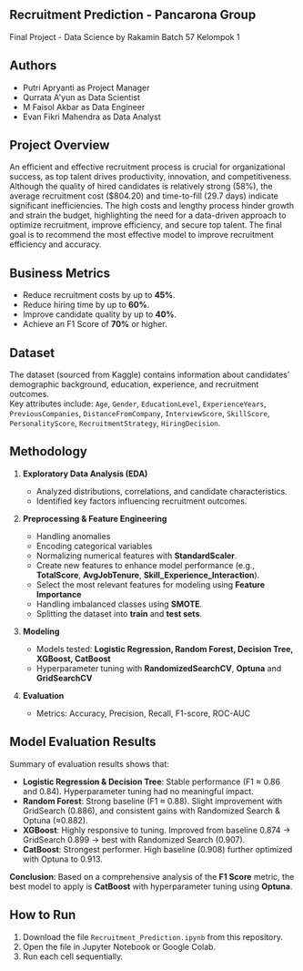 ## Recruitment Prediction - Pancarona Group
Final Project - Data Science by Rakamin Batch 57 Kelompok 1

## Authors
- Putri Apryanti as Project Manager
- Qurrata A'yun as Data Scientist
- M Faisol Akbar as Data Engineer
- Evan Fikri Mahendra as Data Analyst

## Project Overview

An efficient and effective recruitment process is crucial for organizational success, as top talent drives productivity, innovation, and competitiveness. Although the quality of hired candidates is relatively strong (58%), the average recruitment cost ($804.20) and time-to-fill (29.7 days) indicate significant inefficiencies. The high costs and lengthy process hinder growth and strain the budget, highlighting the need for a data-driven approach to optimize recruitment, improve efficiency, and secure top talent.
The final goal is to recommend the most effective model to improve recruitment efficiency and accuracy.

## Business Metrics
- Reduce recruitment costs by up to **45%**.  
- Reduce hiring time by up to **60%**.  
- Improve candidate quality by up to **40%**.  
- Achieve an F1 Score of **70%** or higher. 
  
## Dataset
The dataset (sourced from Kaggle) contains information about candidates’ demographic background, education, experience, and recruitment outcomes.  
Key attributes include:
  `Age`, `Gender`, `EducationLevel`, `ExperienceYears`, `PreviousCompanies`, `DistanceFromCompany`, `InterviewScore`, `SkillScore`, `PersonalityScore`,  `RecruitmentStrategy`, `HiringDecision`.

## Methodology
1. **Exploratory Data Analysis (EDA)**  
   - Analyzed distributions, correlations, and candidate characteristics.  
   - Identified key factors influencing recruitment outcomes.  

2. **Preprocessing & Feature Engineering**  
   - Handling anomalies 
   - Encoding categorical variables  
   - Normalizing numerical features with **StandardScaler**.
   - Create new features to enhance model performance (e.g., **TotalScore**, **AvgJobTenure**, **Skill_Experience_Interaction**).
   - Select the most relevant features for modeling using **Feature Importance**
   - Handling imbalanced classes using **SMOTE**.  
   - Splitting the dataset into **train** and **test sets**. 

3. **Modeling**  
   - Models tested: **Logistic Regression, Random Forest, Decision Tree, XGBoost, CatBoost**  
   - Hyperparameter tuning with **RandomizedSearchCV**, **Optuna** and **GridSearchCV**  

4. **Evaluation**  
   - Metrics: Accuracy, Precision, Recall, F1-score, ROC-AUC
  
## Model Evaluation Results

Summary of evaluation results shows that:  
- **Logistic Regression & Decision Tree**: Stable performance (F1 ≈ 0.86 and 0.84). Hyperparameter tuning had no meaningful impact.
- **Random Forest**: Strong baseline (F1 ≈ 0.88). Slight improvement with GridSearch (0.886), and consistent gains with Randomized Search & Optuna (≈0.882).
- **XGBoost**: Highly responsive to tuning. Improved from baseline 0.874 → GridSearch 0.899 → best with Randomized Search (0.907).
- **CatBoost**: Strongest performer. High baseline (0.908) further optimized with Optuna to 0.913.

**Conclusion**: Based on a comprehensive analysis of the **F1 Score** metric, the best model to apply is **CatBoost** with hyperparameter tuning using **Optuna**.
 
## How to Run
1. Download the file `Recruitment_Prediction.ipynb` from this repository.  
2. Open the file in Jupyter Notebook or Google Colab.  
3. Run each cell sequentially.  


